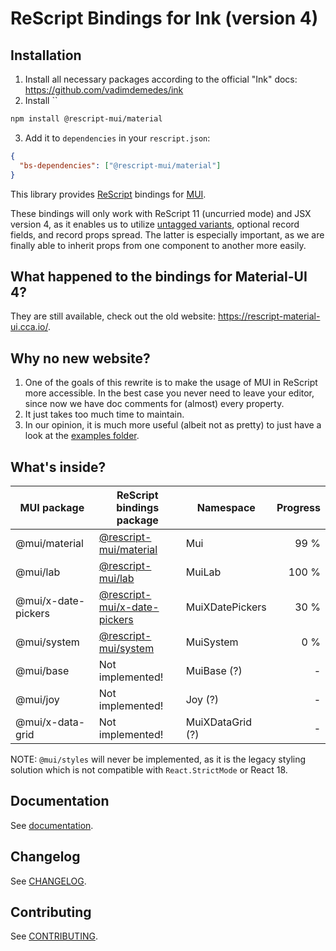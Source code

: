 # ReScript Bindings for Ink (version 4)

## Installation

1. Install all necessary packages according to the official "Ink" docs: https://github.com/vadimdemedes/ink
2. Install ``

```sh
npm install @rescript-mui/material
```

3. Add it to `dependencies` in your `rescript.json`:

```json
{
  "bs-dependencies": ["@rescript-mui/material"]
}
```

This library provides [ReScript](https://rescript-lang.org/) bindings for [MUI](https://mui.com/).

These bindings will only work with ReScript 11 (uncurried mode) and JSX version 4, as it enables us to utilize [untagged variants](https://rescript-lang.org/blog/improving-interop#untagged-variants), optional record fields, and record props spread. The latter is especially important, as we are finally able to inherit props from one component to another more easily.

## What happened to the bindings for Material-UI 4?

They are still available, check out the old website: https://rescript-material-ui.cca.io/.

## Why no new website?

1. One of the goals of this rewrite is to make the usage of MUI in ReScript more accessible. In the best case you never need to leave your editor, since now we have doc comments for (almost) every property.
2. It just takes too much time to maintain.
3. In our opinion, it is much more useful (albeit not as pretty) to just have a look at the [examples folder](./examples/).

## What's inside?

| MUI package         | ReScript bindings package                                               | Namespace        | Progress |
| ------------------- | ----------------------------------------------------------------------- | ---------------- | -------: |
| @mui/material       | [@rescript-mui/material](./packages/rescript-mui-material/)             | Mui              |     99 % |
| @mui/lab            | [@rescript-mui/lab](./packages/rescript-mui-lab/)                       | MuiLab           |    100 % |
| @mui/x-date-pickers | [@rescript-mui/x-date-pickers](./packages/rescript-mui-x-date-pickers/) | MuiXDatePickers  |     30 % |
| @mui/system         | [@rescript-mui/system](./packages/rescript-mui-system/)                 | MuiSystem        |      0 % |
| @mui/base           | Not implemented!                                                        | MuiBase (?)      |        - |
| @mui/joy            | Not implemented!                                                        | Joy (?)          |        - |
| @mui/x-data-grid    | Not implemented!                                                        | MuiXDataGrid (?) |        - |

NOTE: `@mui/styles` will never be implemented, as it is the legacy styling solution which is not compatible with `React.StrictMode` or React 18.

## Documentation

See [documentation](./documentation/README.md).

## Changelog

See [CHANGELOG](./CHANGELOG.md).

## Contributing

See [CONTRIBUTING](./CONTRIBUTING.md).
